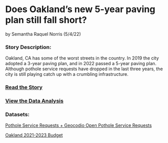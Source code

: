 # Does Oakland’s new 5-year paving plan still fall short?
by Semantha Raquel Norris (5/4/22)

### Story Description:

Oakland, CA has some of the worst streets in the country. In 2019 the city adopted a 3-year paving plan, and in 2022 passed a 5-year paving plan. Although pothole service requests have dropped in the last three years, the city is still playing catch up with a crumbling infrastructure.

### [Read the Story](/STORY.MD) 

### [View the Data Analysis](/ANALYSIS.md)


### Datasets:

[Pothole Service Requests + Geocodio Open Pothole Service Requests](https://docs.google.com/spreadsheets/d/1yx6mhhLZfmkMATI9YjjE7VT2EKm1eDbg4NhXn8s_QIo/edit?usp=sharing)

[Oakland 2021-2023 Budget](https://docs.google.com/spreadsheets/d/1-bLRtM4mh5GZFc90wR185uqLpmIVF4FdYTbSPG_tjXU/edit?usp=sharing)







